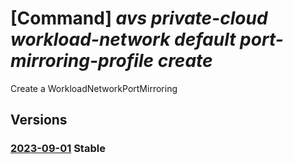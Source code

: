 # [Command] _avs private-cloud workload-network default port-mirroring-profile create_

Create a WorkloadNetworkPortMirroring

## Versions

### [2023-09-01](/Resources/mgmt-plane/L3N1YnNjcmlwdGlvbnMve30vcmVzb3VyY2Vncm91cHMve30vcHJvdmlkZXJzL21pY3Jvc29mdC5hdnMvcHJpdmF0ZWNsb3Vkcy97fS93b3JrbG9hZG5ldHdvcmtzL2RlZmF1bHQvcG9ydG1pcnJvcmluZ3Byb2ZpbGVzL3t9/2023-09-01.xml) **Stable**

<!-- mgmt-plane /subscriptions/{}/resourcegroups/{}/providers/microsoft.avs/privateclouds/{}/workloadnetworks/default/portmirroringprofiles/{} 2023-09-01 -->

